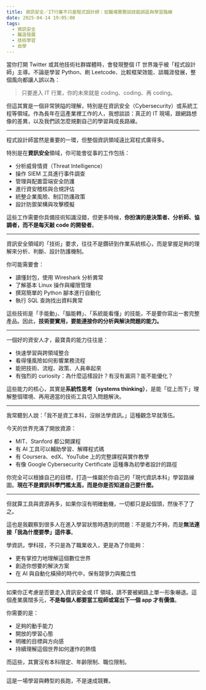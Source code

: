 ```yaml
---
title: 資訊安全／IT行業不只是程式設計師：從職場實務談技能誤區與學習路線
date: 2025-04-14 19:05:00
tags:
  - 資訊安全
  - 職涯發展
  - 技術學習
  - 自學
---
```


當你打開 Twitter 或其他技術社群媒體時，會發現整個 IT 世界幾乎被「程式設計師」主導。不論是學習 Python、刷 Leetcode、比較框架效能、談職涯發展，整個風向都讓人誤以為：

> 只要進入 IT 行業，你的未來就是 coding、coding、再 coding。

但這其實是一個非常狹隘的理解，特別是在資訊安全（Cybersecurity）或系統工程等領域。作為長年在這產業裡工作的人，我想談談：真正的 IT 現場，跟網路想像的差異，以及我們該怎麼規劃自己的學習與成長路線。

---

程式設計師當然是重要的一環，但整個資訊領域遠比寫程式廣得多。

特別是在**資訊安全**領域，你可能會從事的工作包括：

- 分析威脅情資（Threat Intelligence）
- 操作 SIEM 工具進行事件調查
- 管理與配置雲端安全防護
- 進行資安稽核與合規評估
- 統整企業風險、制訂防護政策
- 設計防禦架構與攻擊模擬

這些工作需要你具備技術知識沒錯，但更多時候，**你扮演的是決策者、分析師、協調者，而不是每天敲 code 的開發者**。

---

資訊安全領域的「技術」要求，往往不是鑽研到作業系統核心，而是掌握足夠的理解來分析、判斷、設計防護機制。

你可能需要會：

- 讀懂封包，使用 Wireshark 分析異常
- 了解基本 Linux 操作與權限管理
- 撰寫簡單的 Python 腳本進行自動化
- 執行 SQL 查詢找出資料異常

這些技術是「手能動」、「腦能轉」、「系統能看懂」的技能，不是要你寫出一套完整產品。因此，**技術要實用，要能連接你的分析與解決問題的能力。**

---

一個好的資安人才，最寶貴的能力往往是：

- 快速學習與跨領域整合
- 看得懂風險如何影響業務流程
- 能把技術、流程、政策、人員串起來
- 有強烈的 curiosity：為什麼這樣設計？有沒有漏洞？能不能優化？

這些能力的核心，其實是**系統性思考（systems thinking）**，是能「從上而下」理解整個環境、再用適當的技術工具切入問題解決。

---

我常聽到人說：「我不是資工本科，沒辦法學資訊。」這種觀念早就落伍。

今天的世界充滿了開放資源：

- MIT、Stanford 都公開課程
- 有 AI 工具可以輔助學習、解釋程式碼
- 有 Coursera、edX、YouTube 上的完整課程與實作教學
- 有像 Google Cybersecurity Certificate 這種專為初學者設計的路徑

你完全可以根據自己的目標，打造一條屬於你自己的「現代資訊本科」學習路線圖。**現在不是資訊科學門檻太高，而是你是否知道自己要什麼。**

---

但就算工具與資源再多，如果你沒有明確動機，一切都只是起個頭，然後不了了之。

這也是我觀察到很多人在進入學習狀態時遇到的問題：不是能力不夠，而是**無法連接「我為什麼要學」這件事**。

學資訊，學科技，不只是為了職業收入，更是為了你能夠：

- 更有掌控力地理解這個數位世界
- 創造你想要的解決方案
- 在 AI 與自動化橫掃的時代中，保有競爭力與獨立性

---

如果你正考慮是否要走入資訊安全或 IT 領域，請不要被網路上單一形象嚇退。這個產業廣闊多元，**不是每個人都要當工程師或寫出下一個 app 才有價值**。

你需要的是：

- 足夠的動手能力
- 開放的學習心態
- 明確的目標與方向感
- 持續理解這個世界如何運作的熱情

而這些，其實沒有本科限定、年齡限制、職位限制。

---

這是一場學習與轉型的長跑，不是速成競賽。

